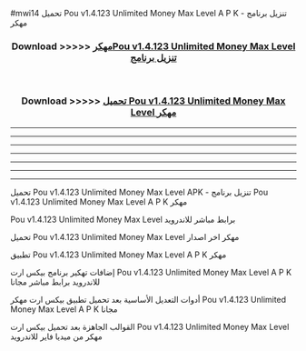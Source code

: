 #mwi14 تحميل Pou v1.4.123 Unlimited Money Max Level  A P K - تنزيل برنامج مهكر



<div align="center">
<h3>Download >>>>> <a href="https://runaway1.web.app/?sq=Pou v1.4.123 Unlimited Money Max Level ">مهكرPou v1.4.123 Unlimited Money Max Level  تنزيل برنامج</a></h3><br>

<h3>Download >>>>> <a href="https://runaway1.web.app/?sq=Pou v1.4.123 Unlimited Money Max Level ">تحميل Pou v1.4.123 Unlimited Money Max Level  مهكر</a></h3>
</div>


----------------------------------------------------------

----------------------------------------------------------

----------------------------------------------------------

----------------------------------------------------------

----------------------------------------------------------

----------------------------------------------------------

----------------------------------------------------------

تحميل Pou v1.4.123 Unlimited Money Max Level  APK - تنزيل برنامج Pou v1.4.123 Unlimited Money Max Level  A P K مهكر

Pou v1.4.123 Unlimited Money Max Level  برابط مباشر للاندرويد

تحميل Pou v1.4.123 Unlimited Money Max Level  مهكر اخر اصدار

تطبيق Pou v1.4.123 Unlimited Money Max Level  A P K مهكر

إضافات تهكير برنامج بيكس ارت Pou v1.4.123 Unlimited Money Max Level  A P K للاندرويد برابط مباشر مجانا

أدوات التعديل الأساسية بعد تحميل تطبيق بيكس ارت مهكر Pou v1.4.123 Unlimited Money Max Level  A P K مجانا

القوالب الجاهزة بعد تحميل بيكس ارت Pou v1.4.123 Unlimited Money Max Level  مهكر من ميديا فاير للاندرويد


